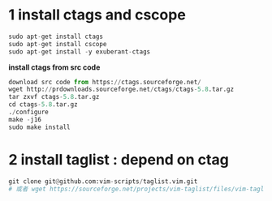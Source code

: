 # 1 install ctags and cscope
```python
sudo apt-get install ctags
sudo apt-get install cscope
sudo apt-get install -y exuberant-ctags
```
**install ctags from src code**
```python
download src code from https://ctags.sourceforge.net/
wget http://prdownloads.sourceforge.net/ctags/ctags-5.8.tar.gz
tar zxvf ctags-5.8.tar.gz
cd ctags-5.8.tar.gz
./configure
make -j16
sudo make install
```

# 2 install taglist : depend on ctag
```python
git clone git@github.com:vim-scripts/taglist.vim.git
# 或者 wget https://sourceforge.net/projects/vim-taglist/files/vim-taglist/4.6/taglist_46.zip/download && unzip download

